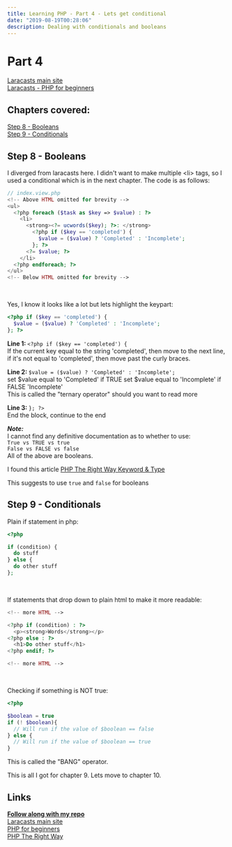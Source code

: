 ```yaml
---
title: Learning PHP - Part 4 - Lets get conditional
date: "2019-08-19T00:28:06"
description: Dealing with conditionals and booleans
---
```


# Part 4

[Laracasts main site](https://laracasts.com)<br>
[Laracasts - PHP for beginners](https://laracasts.com/series/php-for-beginners)

## Chapters covered:

[Step 8 - Booleans](https://laracasts.com/series/php-for-beginners/episodes/8)<br>
[Step 9 - Conditionals](https://laracasts.com/series/php-for-beginners/episodes/9)

## Step 8 - Booleans

I diverged from laracasts here. I didn't want to make
multiple \<li\> tags, so I used a conditional which is
in the next chapter. The code is as follows:

```php
// index.view.php
<!-- Above HTML omitted for brevity -->
<ul>
  <?php foreach ($task as $key => $value) : ?>
    <li>
      <strong><?= ucwords($key); ?>: </strong>
        <?php if ($key == 'completed') {
          $value = ($value) ? 'Completed' : 'Incomplete';
        }; ?>
      <?= $value; ?>
    </li>
  <?php endforeach; ?>
</ul>
<!-- Below HTML omitted for brevity -->
```
<br>

Yes, I know it looks like a lot but lets highlight the keypart:

```php
<?php if ($key == 'completed') {
  $value = ($value) ? 'Completed' : 'Incomplete';
}; ?>
```

<strong>Line 1: </strong> `<?php if ($key == 'completed') {` <br>
If the current key equal to the string 'completed', then move to
the next line, if it's not equal to 'completed', then move past
the curly braces.<br>

<strong>Line 2: </strong> `$value = ($value) ? 'Completed' : 'Incomplete';`<br>
set $value equal to 'Completed' if TRUE
set $value equal to 'Incomplete' if FALSE
'Incomplete'<br>
This is called the "ternary operator" should you want to read more<br>


<strong>Line 3: </strong> `}; ?>`<br>
End the block, continue to the end

<strong><em>Note: </em></strong><br> I cannot find any definitive documentation as to whether to use:<br>
`True vs TRUE vs true`<br>
`False vs FALSE vs false`<br>
All of the above are booleans.

I found this article [PHP The Right Way Keyword & Type](https://www.php-fig.org/psr/psr-12/#25-keywords-and-types)

This suggests to use `true` and `false` for booleans

## Step 9 - Conditionals

Plain if statement in php:

```php
<?php

if (condition) {
  do stuff
} else {
  do other stuff
};

```
<br>

If statements that drop down to plain html to make it more readable:

```php
<!-- more HTML -->

<?php if (condition) : ?>
  <p><strong>Words</strong></p>
<?php else : ?>
  <h1>Do other stuff</h1>
<?php endif; ?>

<!-- more HTML -->
```
<br>

Checking if something is NOT true:

```php
<?php

$boolean = true
if (! $boolean){
  // Will run if the value of $boolean == false
} else {
  // Will run if the value of $boolean == true
}
```

This is called the "BANG" operator.

This is all I got for chapter 9. Lets move to chapter 10.

## Links

<strong>[Follow along with my repo](https://github.com/ParamagicDev/php-for-beginners)<br></strong>
[Laracasts main site](https://laracasts.com)<br>
[PHP for beginners](https://laracasts.com/series/php-for-beginners)<br>
[PHP The Right Way](https://phptherightway.com)
